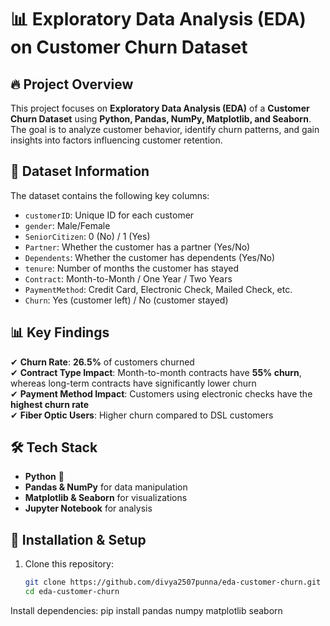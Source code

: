 
# 📊 Exploratory Data Analysis (EDA) on Customer Churn Dataset  

## 🔥 Project Overview  
This project focuses on **Exploratory Data Analysis (EDA)** of a **Customer Churn Dataset** using **Python, Pandas, NumPy, Matplotlib, and Seaborn**. The goal is to analyze customer behavior, identify churn patterns, and gain insights into factors influencing customer retention.  

## 📂 Dataset Information  
The dataset contains the following key columns:  
- `customerID`: Unique ID for each customer  
- `gender`: Male/Female  
- `SeniorCitizen`: 0 (No) / 1 (Yes)  
- `Partner`: Whether the customer has a partner (Yes/No)  
- `Dependents`: Whether the customer has dependents (Yes/No)  
- `tenure`: Number of months the customer has stayed  
- `Contract`: Month-to-Month / One Year / Two Years  
- `PaymentMethod`: Credit Card, Electronic Check, Mailed Check, etc.  
- `Churn`: Yes (customer left) / No (customer stayed)  

## 📊 Key Findings  
✔ **Churn Rate**: **26.5%** of customers churned  
✔ **Contract Type Impact**: Month-to-month contracts have **55% churn**, whereas long-term contracts have significantly lower churn  
✔ **Payment Method Impact**: Customers using electronic checks have the **highest churn rate**  
✔ **Fiber Optic Users**: Higher churn compared to DSL customers  

## 🛠️ Tech Stack  
- **Python** 🐍  
- **Pandas & NumPy** for data manipulation  
- **Matplotlib & Seaborn** for visualizations  
- **Jupyter Notebook** for analysis  

## 🔧 Installation & Setup  
1. Clone this repository:  
   ```sh
   git clone https://github.com/divya2507punna/eda-customer-churn.git
   cd eda-customer-churn
Install dependencies:
pip install pandas numpy matplotlib seaborn


